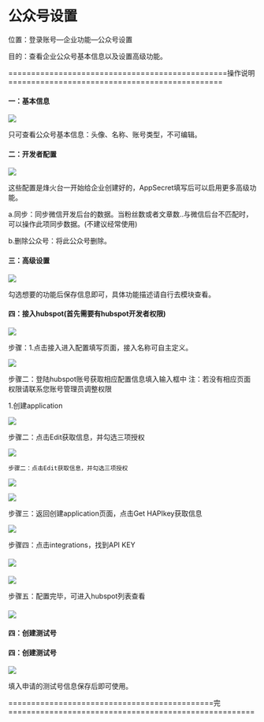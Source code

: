 # 公众号设置

位置：登录账号—企业功能—公众号设置

目的：查看企业公众号基本信息以及设置高级功能。

================================================操作说明===============================================

#### 一：基本信息

![](/assets/t.png)

只可查看公众号基本信息：头像、名称、账号类型，不可编辑。

#### 二：开发者配置

![](/assets/kfzpz.png)

这些配置是烽火台一开始给企业创建好的，AppSecret填写后可以启用更多高级功能。

a.同步：同步微信开发后台的数据。当粉丝数或者文章数..与微信后台不匹配时，可以操作此项同步数据。\(不建议经常使用\)

b.删除公众号：将此公众号删除。

#### 三：高级设置

![](/assets/gjsz.png)

勾选想要的功能后保存信息即可，具体功能描述请自行去模块查看。

#### 四：接入hubspot\(首先需要有hubspot开发者权限\)

![](/assets/jrhubspot.png)

步骤：1.点击接入进入配置填写页面，接入名称可自主定义。

![](/assets/pz.png)

步骤二：登陆hubspot账号获取相应配置信息填入输入框中    注：若没有相应页面权限请联系您账号管理员调整权限

1.创建application

![](/assets/createApp.png)

步骤二：点击Edit获取信息，并勾选三项授权

![](/assets/hqapp.png)

```
步骤二：点击Edit获取信息，并勾选三项授权
```



![](/assets/hqapp.png)

![](/assets/gxsq.png)

步骤三：返回创建application页面，点击Get HAPIkey获取信息

![](/assets/haip.png)

步骤四：点击integrations，找到API KEY

#### ![](/assets/qh.png)

![](/assets/apikeys.png)

步骤五：配置完毕，可进入hubspot列表查看

#### ![](/assets/hubspotlb.png)

#### 

#### 

#### 

#### 

#### 四：创建测试号

#### 四：创建测试号

![](/assets/ceshihao.png)

填入申请的测试号信息保存后即可使用。

=============================================完======================================================

